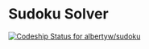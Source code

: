 Sudoku Solver
=============

[![Codeship Status for albertyw/sudoku](https://app.codeship.com/projects/c6c8d7d0-0f16-0137-1425-0e9f77c2b054/status?branch=master)](https://app.codeship.com/projects/326957)
